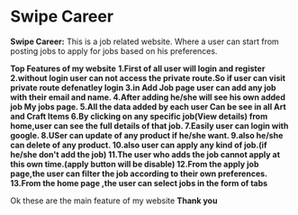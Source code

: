 # Swipe Career
**Swipe Career:**
This is a job related website.  Where a user can start from posting jobs to apply for jobs based on his preferences.

**Top Features of my website**
**1.First of all user will login and register
2.without login user can not access the private route.So if user can visit private route defenatley login
3.in Add Job page user can add any job with their email and name.
4.After adding he/she will see his own added job My jobs page.
5.All the data added by each user Can be see in all Art and Craft Items
6.By clicking on any specific job(View details) from home,user can see the full details of that job.
7.Easily user can login with google.
8.USer can update of any product if he/she want.
9.also he/she can delete of any product.
10.also user can apply any kind of job.(if he/she don't add the job)
11.The user who adds the job cannot apply at this own time.(apply button will be disable)
12.From the apply job page,the user can filter the job according to their own preferences.
13.From the home page ,the user can select jobs in the form of tabs**

Ok these are the main feature of my website
          **Thank you**

